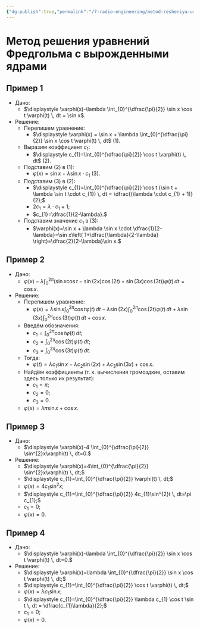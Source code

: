 ```yaml
---
{"dg-publish":true,"permalink":"/7-radio-engineering/metod-resheniya-uravnenij-fredgolma-s-vyrozhdennymi-yadrami/","title":"Метод решения уравнений Фредгольма с вырожденными ядрами"}
---
```



# Метод решения уравнений Фредгольма с вырожденными ядрами

## Пример 1

- Дано:
	- $\displaystyle \varphi(x)-\lambda \int_{0}^{\dfrac{\pi}{2}} \sin x \cos t \varphi(t) \, dt = \sin x$.
- Решение:
	- Перепишем уравнение:
		- $\displaystyle \varphi(x) = \sin x + \lambda \int_{0}^{\dfrac{\pi}{2}} \sin x \cos t \varphi(t) \, dt$ (1).
	- Выразим коэффициент $c_{1}$:
		- $\displaystyle c_{1}=\int_{0}^{\dfrac{\pi}{2}} \cos t \varphi(t) \, dt$ (2).
	- Подставим (2) в (1):
		- $\varphi(x)=\sin x + \lambda \sin x \cdot c_{1}$ (3).
	- Подставим (3) в (2):
		- $\displaystyle c_{1}=\int_{0}^{\dfrac{\pi}{2}} \cos t (\sin t + \lambda \sin t \cdot c_{1}) \, dt = \dfrac{(\lambda \cdot c_{1} + 1)}{2};$
		- $2c_{1}=\lambda \cdot c_{1} + 1;$
		- $c_{1}=\dfrac{1}{2-\lambda}.$
	- Подставим значение $c_{1}$ в (3):
		- $\varphi(x)=\sin x + \lambda \sin x \cdot \dfrac{1}{2-\lambda}=\sin x\left( 1+\dfrac{\lambda}{2-\lambda} \right)=\dfrac{2}{2-\lambda}\sin x.$


## Пример 2

- Дано:
	- $\displaystyle \varphi(x)-\lambda \int_{0}^{2\pi} (\sin x \cos t - \sin(2x) \cos(2t)+\sin(3x)\cos(3t))\varphi(t) \, dt=\cos x.$
- Решение:
	- Перепишем уравнение:
		- $\displaystyle \varphi(x)=\lambda \sin x \int_{0}^{2\pi} \cos t \varphi(t) \, dt - \lambda \sin (2x) \int_{0}^{2\pi} \cos(2t)\varphi(t) \, dt + \lambda \sin(3x) \int_{0}^{2\pi} \cos(3t)\varphi(t) \, dt + \cos x.$
	- Введём обозначения:
		- $\displaystyle c_{1}=\int_{0}^{2\pi} \cos t \varphi(t) \, dt;$
		- $\displaystyle c_{2}=\int_{0}^{2\pi} \cos(2t) \varphi(t) \, dt;$
		- $\displaystyle c_{3}=\int_{0}^{2\pi} \cos(3t) \varphi(t) \, dt.$
	- Тогда:
		- $\varphi(t)=\lambda c_{1} \sin x - \lambda c_{2} \sin(2x) + \lambda c_{3} \sin(3x) + \cos x.$
	- Найдём коэффициенты (т. к. вычисления громоздкие, оставим здесь только их результат):
		- $c_{1}=\pi;$
		- $c_{2}=0;$
		- $c_{3}=0.$
	- $\varphi(x)=\lambda \pi \sin x + \cos x.$

## Пример 3

- Дано:
	- $\displaystyle \varphi(x)-4 \int_{0}^{\dfrac{\pi}{2}} \sin^{2}x\varphi(t) \, dt=0.$
- Решение:
	- $\displaystyle \varphi(x)=4\int_{0}^{\dfrac{\pi}{2}} \sin^{2}x\varphi(t) \, dt;$
	- $\displaystyle c_{1}=\int_{0}^{\dfrac{\pi}{2}} \varphi(t) \, dt;$
	- $\varphi(x)=4c_{1}\sin^{2}x;$
	- $\displaystyle c_{1}=\int_{0}^{\dfrac{\pi}{2}} 4c_{1}\sin^{2}t \, dt=\pi c_{1};$
	- $c_{1}=0;$
	- $\varphi(x)=0.$

## Пример 4

- Дано:
	- $\displaystyle \varphi(x)-\lambda \int_{0}^{\dfrac{\pi}{2}} \sin x \cos t \varphi(t) \, dt=0.$
- Решение:
	- $\displaystyle \varphi(x)=\lambda \int_{0}^{\dfrac{\pi}{2}} \sin x \cos t \varphi(t) \, dt;$
	- $\displaystyle c_{1}=\int_{0}^{\dfrac{\pi}{2}} \cos t \varphi(t) \, dt;$
	- $\varphi(x)=\lambda c_{1} \sin x;$
	- $\displaystyle c_{1}=\int_{0}^{\dfrac{\pi}{2}} \lambda c_{1} \cos t \sin t \, dt = \dfrac{c_{1}\lambda}{2};$
	- $c_{1}=0;$
	- $\varphi(x)=0.$
